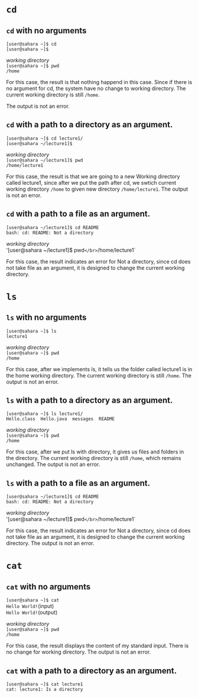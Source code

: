 # `cd`

## `cd` with no arguments
`[user@sahara ~]$ cd` </br>
`[user@sahara ~]$`

*working directory*</br>
`[user@sahara ~]$ pwd`</br>
`/home`

For this case, the result is that nothing happend in this case. Since if there is no argument for cd, the system have no change to working directory. The current working directory is still `/home`.

The output is not an error.


## `cd` with a path to a directory as an argument.
`[user@sahara ~]$ cd lecture1/`</br>
`[user@sahara ~/lecture1]$ `

*working directory*</br>
`[user@sahara ~/lecture1]$ pwd` </br>
`/home/lecture1`

For this case, the result is that we are going to a new Working directory called lecture1, since after we put the path after cd, we swtich current working directory `/home` to given new directory `/home/lecture1`.
The output is not an error.


## `cd` with a path to a file as an argument.
`[user@sahara ~/lecture1]$ cd README`</br>
`bash: cd: README: Not a directory`

*working directory*</br>
'[user@sahara ~/lecture1]$ pwd` </br>
`/home/lecture1`

For this case, the result indicates an error for Not a directory, since cd does not take file as an argument, it is designed to change the current working directory.



# `ls`

## `ls` with no arguments
`[user@sahara ~]$ ls`</br>
`lecture1`

*working directory*</br>
`[user@sahara ~]$ pwd`</br>
`/home`

For this case, after we implements ls, it tells us the folder called lecture1 is in the home working directory. The current working directory is still `/home`.
The output is not an error.


## `ls` with a path to a directory as an argument.
`[user@sahara ~]$ ls lecture1/`</br>
`Hello.class  Hello.java  messages  README`

*working directory*</br>
`[user@sahara ~]$ pwd`</br>
`/home`

For this case, after we put ls with directory, it gives us files and folders in the directory. The current working directory is still `/home`, which remains unchanged.
The output is not an error.


## `ls` with a path to a file as an argument.
`[user@sahara ~/lecture1]$ cd README`</br>
`bash: cd: README: Not a directory`

*working directory*</br>
'[user@sahara ~/lecture1]$ pwd` </br>
`/home/lecture1`

For this case, the result indicates an error for Not a directory, since cd does not take file as an argument, it is designed to change the current working directory.
The output is not an error.


# `cat`

## `cat` with no arguments
`[user@sahara ~]$ cat`</br>
`Hello World!`(input)</br>
`Hello World!`(output)

*working directory*</br>
`[user@sahara ~]$ pwd`</br>
`/home`

For this case, the result displays the content of my standard input. There is no change for working directory.
The output is not an error.




## `cat` with a path to a directory as an argument.
`[user@sahara ~]$ cat lecture1`</br>
`cat: lecture1: Is a directory`


